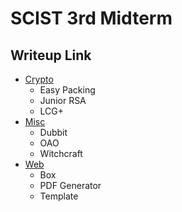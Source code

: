 # SCIST 3rd Midterm

## Writeup Link
- [Crypto](https://hackmd.io/@killua4564/S1QX1qFYj)
  - Easy Packing
  - Junior RSA
  - LCG+
- [Misc](https://hackmd.io/@killua4564/S1QX1qFYj)
  - Dubbit
  - OAO
  - Witchcraft
- [Web](https://github.com/nella17/My-CTF-Challenges/tree/main/scist/scist-2022-midterm)
  - Box
  - PDF Generator
  - Template

